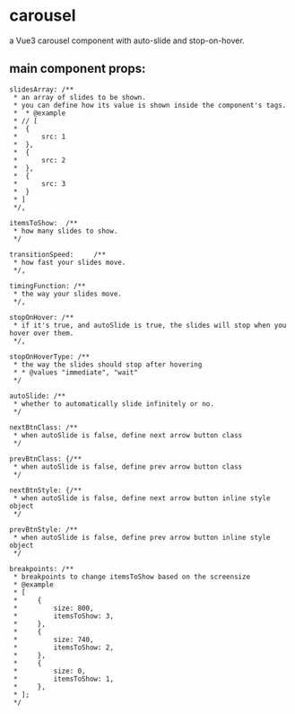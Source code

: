 # carousel
a Vue3 carousel component with auto-slide and stop-on-hover.

## main component props:
    slidesArray: /**
     * an array of slides to be shown.
     * you can define how its value is shown inside the component's tags.
     *  * @example
     * // [
     *  {
     *      src: 1
     *  },
     *  {
     *      src: 2
     *  },
     *  {
     *      src: 3
     *  }
     * ]
     */,

    itemsToShow:  /**
     * how many slides to show.
     */

    transitionSpeed:     /**
     * how fast your slides move.
     */,
    
    timingFunction: /**
     * the way your slides move.
     */,
    
    stopOnHover: /**
     * if it's true, and autoSlide is true, the slides will stop when you hover over them.
     */,
    
    stopOnHoverType: /**
     * the way the slides should stop after hovering
     * * @values "immediate", "wait"
     */
    
    autoSlide: /**
     * whether to automatically slide infinitely or no.
     */
    
    nextBtnClass: /**
     * when autoSlide is false, define next arrow button class
     */
    
    prevBtnClass: {/**
     * when autoSlide is false, define prev arrow button class
     */
    
    nextBtnStyle: {/**
     * when autoSlide is false, define next arrow button inline style object
     */
    
    prevBtnStyle: /**
     * when autoSlide is false, define prev arrow button inline style object
     */
    
    breakpoints: /**
     * breakpoints to change itemsToShow based on the screensize
     * @example
     * [
     *     {
     *         size: 800,
     *         itemsToShow: 3,
     *     },
     *     {
     *         size: 740,
     *         itemsToShow: 2,
     *     },
     *     {
     *         size: 0,
     *         itemsToShow: 1,
     *     },
     * ];
     */
